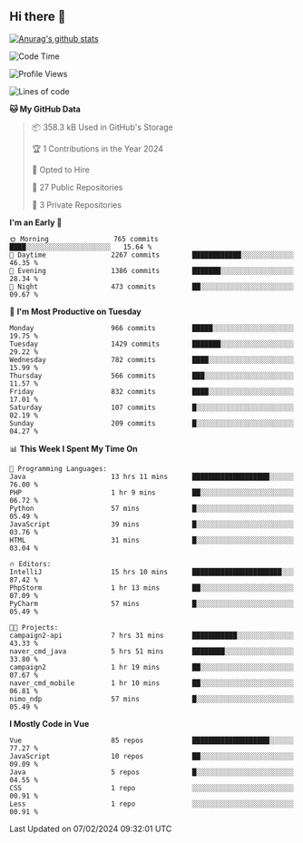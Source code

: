 ## Hi there 👋

[![Anurag's github stats](https://github-readme-stats.vercel.app/api?username=Songwonseok)](https://github.com/anuraghazra/github-readme-stats)



<!--START_SECTION:waka-->
![Code Time](http://img.shields.io/badge/Code%20Time-2%2C673%20hrs%2032%20mins-blue)

![Profile Views](http://img.shields.io/badge/Profile%20Views-0-blue)

![Lines of code](https://img.shields.io/badge/From%20Hello%20World%20I%27ve%20Written-34.8%20million%20lines%20of%20code-blue)

**🐱 My GitHub Data** 

> 📦 358.3 kB Used in GitHub's Storage 
 > 
> 🏆 1 Contributions in the Year 2024
 > 
> 💼 Opted to Hire
 > 
> 📜 27 Public Repositories 
 > 
> 🔑 3 Private Repositories 
 > 
**I'm an Early 🐤** 

```text
🌞 Morning                765 commits         ████░░░░░░░░░░░░░░░░░░░░░   15.64 % 
🌆 Daytime                2267 commits        ████████████░░░░░░░░░░░░░   46.35 % 
🌃 Evening                1386 commits        ███████░░░░░░░░░░░░░░░░░░   28.34 % 
🌙 Night                  473 commits         ██░░░░░░░░░░░░░░░░░░░░░░░   09.67 % 
```
📅 **I'm Most Productive on Tuesday** 

```text
Monday                   966 commits         █████░░░░░░░░░░░░░░░░░░░░   19.75 % 
Tuesday                  1429 commits        ███████░░░░░░░░░░░░░░░░░░   29.22 % 
Wednesday                782 commits         ████░░░░░░░░░░░░░░░░░░░░░   15.99 % 
Thursday                 566 commits         ███░░░░░░░░░░░░░░░░░░░░░░   11.57 % 
Friday                   832 commits         ████░░░░░░░░░░░░░░░░░░░░░   17.01 % 
Saturday                 107 commits         █░░░░░░░░░░░░░░░░░░░░░░░░   02.19 % 
Sunday                   209 commits         █░░░░░░░░░░░░░░░░░░░░░░░░   04.27 % 
```


📊 **This Week I Spent My Time On** 

```text
💬 Programming Languages: 
Java                     13 hrs 11 mins      ███████████████████░░░░░░   76.00 % 
PHP                      1 hr 9 mins         ██░░░░░░░░░░░░░░░░░░░░░░░   06.72 % 
Python                   57 mins             █░░░░░░░░░░░░░░░░░░░░░░░░   05.49 % 
JavaScript               39 mins             █░░░░░░░░░░░░░░░░░░░░░░░░   03.76 % 
HTML                     31 mins             █░░░░░░░░░░░░░░░░░░░░░░░░   03.04 % 

🔥 Editors: 
IntelliJ                 15 hrs 10 mins      ██████████████████████░░░   87.42 % 
PhpStorm                 1 hr 13 mins        ██░░░░░░░░░░░░░░░░░░░░░░░   07.09 % 
PyCharm                  57 mins             █░░░░░░░░░░░░░░░░░░░░░░░░   05.49 % 

🐱‍💻 Projects: 
campaign2-api            7 hrs 31 mins       ███████████░░░░░░░░░░░░░░   43.33 % 
naver_cmd_java           5 hrs 51 mins       ████████░░░░░░░░░░░░░░░░░   33.80 % 
campaign2                1 hr 19 mins        ██░░░░░░░░░░░░░░░░░░░░░░░   07.67 % 
naver_cmd_mobile         1 hr 10 mins        ██░░░░░░░░░░░░░░░░░░░░░░░   06.81 % 
nimo_ndp                 57 mins             █░░░░░░░░░░░░░░░░░░░░░░░░   05.49 % 
```

**I Mostly Code in Vue** 

```text
Vue                      85 repos            ███████████████████░░░░░░   77.27 % 
JavaScript               10 repos            ██░░░░░░░░░░░░░░░░░░░░░░░   09.09 % 
Java                     5 repos             █░░░░░░░░░░░░░░░░░░░░░░░░   04.55 % 
CSS                      1 repo              ░░░░░░░░░░░░░░░░░░░░░░░░░   00.91 % 
Less                     1 repo              ░░░░░░░░░░░░░░░░░░░░░░░░░   00.91 % 
```




 Last Updated on 07/02/2024 09:32:01 UTC
<!--END_SECTION:waka-->
